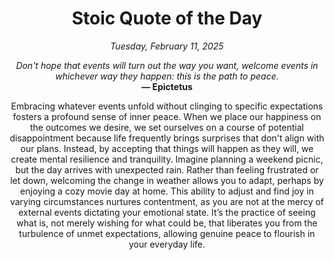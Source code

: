 <h1 align="center">Stoic Quote of the Day</h1>
<p align="center"><em><!--date-start-->Tuesday, February 11, 2025<!--date-end--></em></p>
<p align="center">
    <em><!--START_SECTION:quote-text-->
Don't hope that events will turn out the way you want, welcome events in whichever way they happen: this is the path to peace.
<!--END_SECTION:quote-text--></em><br>
    <strong>— <!--START_SECTION:quote-author-->
Epictetus
<!--END_SECTION:quote-author--></strong>
</p>

<p align="center" style="max-width:600px;margin:0 auto;">
<!--START_SECTION:quote-interpretation-->
Embracing whatever events unfold without clinging to specific expectations fosters a profound sense of inner peace. When we place our happiness on the outcomes we desire, we set ourselves on a course of potential disappointment because life frequently brings surprises that don't align with our plans. Instead, by accepting that things will happen as they will, we create mental resilience and tranquility. Imagine planning a weekend picnic, but the day arrives with unexpected rain. Rather than feeling frustrated or let down, welcoming the change in weather allows you to adapt, perhaps by enjoying a cozy movie day at home. This ability to adjust and find joy in varying circumstances nurtures contentment, as you are not at the mercy of external events dictating your emotional state. It’s the practice of seeing what is, not merely wishing for what could be, that liberates you from the turbulence of unmet expectations, allowing genuine peace to flourish in your everyday life.
<!--END_SECTION:quote-interpretation-->
</p>
